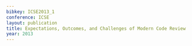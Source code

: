 ```yaml
---
bibkey: ICSE2013_1
conference: ICSE
layout: publication
title: Expectations, Outcomes, and Challenges of Modern Code Review
year: 2013
---
```

